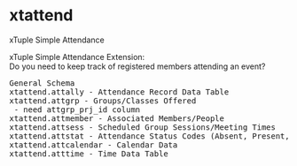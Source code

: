 # xtattend
xTuple Simple Attendance
<p>
xTuple Simple Attendance Extension:<br>
Do you need to keep track of registered members attending an event?





<pre>
General Schema 
xtattend.attally - Attendance Record Data Table 
xtattend.attgrp - Groups/Classes Offered
 - need attgrp_prj_id column               
xtattend.attmember - Associated Members/People            
xtattend.attsess - Scheduled Group Sessions/Meeting Times
xtattend.attstat - Attendance Status Codes (Absent, Present, Etc.)
xtattend.attcalendar - Calendar Data           
xtattend.atttime - Time Data Table

</pre>
